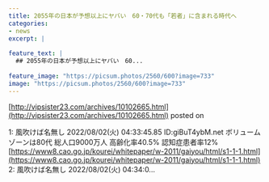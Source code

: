 ```yaml
---
title: 2055年の日本が予想以上にヤバい　60・70代も「若者」に含まれる時代へ
categories:
- news
excerpt: |
  
feature_text: |
  ## 2055年の日本が予想以上にヤバい　60...
  
feature_image: "https://picsum.photos/2560/600?image=733"
image: "https://picsum.photos/2560/600?image=733"
---
```


[http://vipsister23.com/archives/10102665.html](http://vipsister23.com/archives/10102665.html)
posted on 

<!--more-->

1: 風吹けば名無し 2022/08/02(火) 04:33:45.85 ID:giBuT4ybM.net ボリュームゾーンは80代 総人口9000万人 高齢化率40.5% 認知症患者率12% [https://www8.cao.go.jp/kourei/whitepaper/w-2011/gaiyou/html/s1-1-1.html](https://www8.cao.go.jp/kourei/whitepaper/w-2011/gaiyou/html/s1-1-1.html) 2: 風吹けば名無し 2022/08/02(火) 04:34:0...

